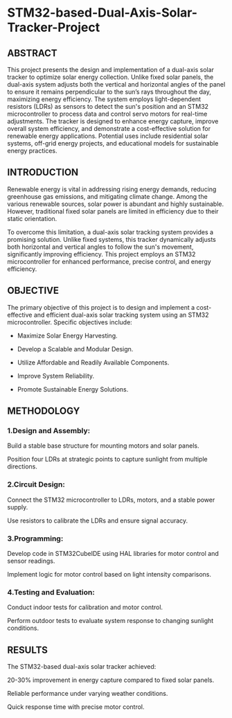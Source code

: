# STM32-based-Dual-Axis-Solar-Tracker-Project
## ABSTRACT

This project presents the design and implementation of a dual-axis solar tracker to optimize solar energy collection. Unlike fixed solar panels, the dual-axis system adjusts both the vertical and horizontal angles of the panel to ensure it remains perpendicular to the sun’s rays throughout the day, maximizing energy efficiency. The system employs light-dependent resistors (LDRs) as sensors to detect the sun's position and an STM32 microcontroller to process data and control servo motors for real-time adjustments. The tracker is designed to enhance energy capture, improve overall system efficiency, and demonstrate a cost-effective solution for renewable energy applications. Potential uses include residential solar systems, off-grid energy projects, and educational models for sustainable energy practices.

## INTRODUCTION

Renewable energy is vital in addressing rising energy demands, reducing greenhouse gas emissions, and mitigating climate change. Among the various renewable sources, solar power is abundant and highly sustainable. However, traditional fixed solar panels are limited in efficiency due to their static orientation.

To overcome this limitation, a dual-axis solar tracking system provides a promising solution. Unlike fixed systems, this tracker dynamically adjusts both horizontal and vertical angles to follow the sun's movement, significantly improving efficiency. This project employs an STM32 microcontroller for enhanced performance, precise control, and energy efficiency.

## OBJECTIVE

The primary objective of this project is to design and implement a cost-effective and efficient dual-axis solar tracking system using an STM32 microcontroller. Specific objectives include:

- Maximize Solar Energy Harvesting.

- Develop a Scalable and Modular Design.

- Utilize Affordable and Readily Available Components.

- Improve System Reliability.

- Promote Sustainable Energy Solutions.

## METHODOLOGY

### 1.Design and Assembly:

Build a stable base structure for mounting motors and solar panels.

Position four LDRs at strategic points to capture sunlight from multiple directions.

### 2.Circuit Design:

Connect the STM32 microcontroller to LDRs, motors, and a stable power supply.

Use resistors to calibrate the LDRs and ensure signal accuracy.

### 3.Programming:

Develop code in STM32CubeIDE using HAL libraries for motor control and sensor readings.

Implement logic for motor control based on light intensity comparisons.

### 4.Testing and Evaluation:

Conduct indoor tests for calibration and motor control.

Perform outdoor tests to evaluate system response to changing sunlight conditions.

## RESULTS

The STM32-based dual-axis solar tracker achieved:

20-30% improvement in energy capture compared to fixed solar panels.

Reliable performance under varying weather conditions.

Quick response time with precise motor control.
